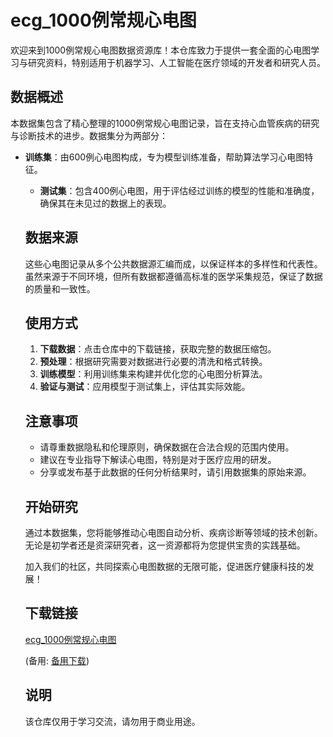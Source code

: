 # ecg_1000例常规心电图

欢迎来到1000例常规心电图数据资源库！本仓库致力于提供一套全面的心电图学习与研究资料，特别适用于机器学习、人工智能在医疗领域的开发者和研究人员。

## 数据概述

本数据集包含了精心整理的1000例常规心电图记录，旨在支持心血管疾病的研究与诊断技术的进步。数据集分为两部分：

- **训练集**：由600例心电图构成，专为模型训练准备，帮助算法学习心电图特征。

  - **测试集**：包含400例心电图，用于评估经过训练的模型的性能和准确度，确保其在未见过的数据上的表现。

  ## 数据来源

  这些心电图记录从多个公共数据源汇编而成，以保证样本的多样性和代表性。虽然来源于不同环境，但所有数据都遵循高标准的医学采集规范，保证了数据的质量和一致性。

  ## 使用方式

  1. **下载数据**：点击仓库中的下载链接，获取完整的数据压缩包。
  2. **预处理**：根据研究需要对数据进行必要的清洗和格式转换。
  3. **训练模型**：利用训练集来构建并优化您的心电图分析算法。
  4. **验证与测试**：应用模型于测试集上，评估其实际效能。

  ## 注意事项

  - 请尊重数据隐私和伦理原则，确保数据在合法合规的范围内使用。
  - 建议在专业指导下解读心电图，特别是对于医疗应用的研发。
  - 分享或发布基于此数据的任何分析结果时，请引用数据集的原始来源。

  ## 开始研究

  通过本数据集，您将能够推动心电图自动分析、疾病诊断等领域的技术创新。无论是初学者还是资深研究者，这一资源都将为您提供宝贵的实践基础。

  加入我们的社区，共同探索心电图数据的无限可能，促进医疗健康科技的发展！

  ## 下载链接
  [ecg_1000例常规心电图](https://pan.quark.cn/s/82573330a63b) 

  (备用: [备用下载](https://pan.baidu.com/s/1Y_h4uiolBLXm4JG25rFAyQ?pwd=1223))

  ## 说明

  该仓库仅用于学习交流，请勿用于商业用途。

